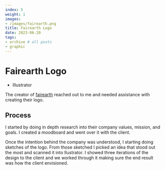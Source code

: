 ```yaml
---
index: 5
weight: 1
images:
- /images/fairearth.png
title: Fairearth Logo
date: 2023-06-20
tags:
- archive # all posts
- graphic
---
```


# Fairearth Logo
- Illustrator
  
The creator of <a href="https://fairearth.eco" style="color: var(--main);" onmouseover="this.style.color='var(--dark)'" onmouseout="this.style.color='var(--main)'">fairearth</a> reached out to me and needed assistance with creating their logo.

## Process

I started by doing in depth research into their company values, mission, and goals. I created a moodboard and went over it with the client.

Once the intention behind the company was understood, I starting doing sketches of the logo. From those sketched I picked an idea that stood out the most and scanned it into Ilustrator. I showed three iterations of the design to the client and we worked through it making sure the end result was how the client envisioned.
